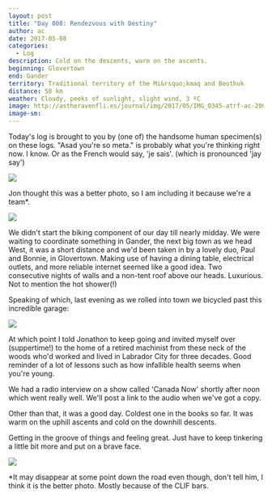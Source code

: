 ```yaml
---
layout: post
title: "Day 008: Rendezvous with Destiny"
author: ac
date: 2017-05-08
categories:
  - Log
description: Cold on the descents, warm on the ascents.
beginning: Glovertown
end: Gander
territory: Traditional territory of the Mi&rsquo;kmaq and Beothuk
distance: 58 km
weather: Cloudy, peeks of sunlight, slight wind, 3 ºC
image: http://astheravenfli.es/journal/img/2017/05/IMG_0345-atrf-ac-2000-web.jpg
image-sm:
---
```


Today's log is brought to you by (one of) the handsome human specimen(s) on these logs. "Asad you're so meta." is probably what you're thinking right now. I know. Or as the French would say, 'je sais'. (which is pronounced 'jay say')   

<img src="http://astheravenfli.es/journal/img/2017/05/IMG_0324-atrf-ac-2000-web.jpg">

Jon thought this was a better photo, so I am including it because we're a team*. 

<img src="http://astheravenfli.es/journal/img/2017/05/IMG_0329-atrf-ac-2000-web.jpg">

We didn't start the biking component of our day till nearly midday. We were waiting to coordinate something in Gander, the next big town as we head West, it was a short distance and we'd been taken in by a lovely duo, Paul and Bonnie, in Glovertown. Making use of having a dining table, electrical outlets, and more reliable internet seemed like a good idea. Two consecutive nights of walls and a non-tent roof above our heads. Luxurious. Not to mention the hot shower(!)

Speaking of which, last evening as we rolled into town we bicycled past this incredible garage:

<img src="http://astheravenfli.es/journal/img/2017/05/IMG_0297-atrf-ac-2000-web.jpg">

At which point I told Jonathon to keep going and invited myself over (suppertime!) to the home of a retired machinist from these neck of the woods who'd worked and lived in Labrador City for three decades. Good reminder of a lot of lessons such as how infallible health seems when you're young.

We had a radio interview on a show called 'Canada Now' shortly after noon which went really well. We'll post a link to the audio when we've got a copy. 

Other than that, it was a good day. Coldest one in the books so far. It was warm on the uphill ascents and cold on the downhill descents. 

Getting in the groove of things and feeling great. Just have to keep tinkering a little bit more and put on a brave face.

<img src="http://astheravenfli.es/journal/img/2017/05/IMG_1065-atrf-jcr-2000.jpg"> 

*It may disappear at some point down the road even though, don't tell him, I think it is the better photo. Mostly because of the CLIF bars. 